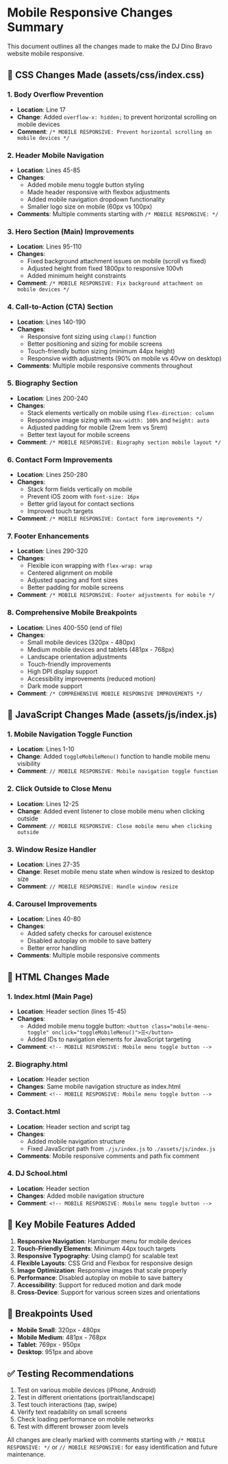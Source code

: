 # Mobile Responsive Changes Summary

This document outlines all the changes made to make the DJ Dino Bravo website mobile responsive.

## 📱 CSS Changes Made (assets/css/index.css)

### 1. **Body Overflow Prevention**
- **Location**: Line 17
- **Change**: Added `overflow-x: hidden;` to prevent horizontal scrolling on mobile devices
- **Comment**: `/* MOBILE RESPONSIVE: Prevent horizontal scrolling on mobile devices */`

### 2. **Header Mobile Navigation**
- **Location**: Lines 45-85
- **Changes**:
  - Added mobile menu toggle button styling
  - Made header responsive with flexbox adjustments
  - Added mobile navigation dropdown functionality
  - Smaller logo size on mobile (60px vs 100px)
- **Comments**: Multiple comments starting with `/* MOBILE RESPONSIVE: */`

### 3. **Hero Section (Main) Improvements**
- **Location**: Lines 95-110
- **Changes**:
  - Fixed background attachment issues on mobile (scroll vs fixed)
  - Adjusted height from fixed 1800px to responsive 100vh
  - Added minimum height constraints
- **Comment**: `/* MOBILE RESPONSIVE: Fix background attachment on mobile devices */`

### 4. **Call-to-Action (CTA) Section**
- **Location**: Lines 140-190
- **Changes**:
  - Responsive font sizing using `clamp()` function
  - Better positioning and sizing for mobile screens
  - Touch-friendly button sizing (minimum 44px height)
  - Responsive width adjustments (90% on mobile vs 40vw on desktop)
- **Comments**: Multiple mobile responsive comments throughout

### 5. **Biography Section**
- **Location**: Lines 200-240
- **Changes**:
  - Stack elements vertically on mobile using `flex-direction: column`
  - Responsive image sizing with `max-width: 100%` and `height: auto`
  - Adjusted padding for mobile (2rem 1rem vs 5rem)
  - Better text layout for mobile screens
- **Comment**: `/* MOBILE RESPONSIVE: Biography section mobile layout */`

### 6. **Contact Form Improvements**
- **Location**: Lines 250-280
- **Changes**:
  - Stack form fields vertically on mobile
  - Prevent iOS zoom with `font-size: 16px`
  - Better grid layout for contact sections
  - Improved touch targets
- **Comment**: `/* MOBILE RESPONSIVE: Contact form improvements */`

### 7. **Footer Enhancements**
- **Location**: Lines 290-320
- **Changes**:
  - Flexible icon wrapping with `flex-wrap: wrap`
  - Centered alignment on mobile
  - Adjusted spacing and font sizes
  - Better padding for mobile screens
- **Comment**: `/* MOBILE RESPONSIVE: Footer adjustments for mobile */`

### 8. **Comprehensive Mobile Breakpoints**
- **Location**: Lines 400-550 (end of file)
- **Changes**:
  - Small mobile devices (320px - 480px)
  - Medium mobile devices and tablets (481px - 768px)
  - Landscape orientation adjustments
  - Touch-friendly improvements
  - High DPI display support
  - Accessibility improvements (reduced motion)
  - Dark mode support
- **Comment**: `/* COMPREHENSIVE MOBILE RESPONSIVE IMPROVEMENTS */`

## 🔧 JavaScript Changes Made (assets/js/index.js)

### 1. **Mobile Navigation Toggle Function**
- **Location**: Lines 1-10
- **Change**: Added `toggleMobileMenu()` function to handle mobile menu visibility
- **Comment**: `// MOBILE RESPONSIVE: Mobile navigation toggle function`

### 2. **Click Outside to Close Menu**
- **Location**: Lines 12-25
- **Change**: Added event listener to close mobile menu when clicking outside
- **Comment**: `// MOBILE RESPONSIVE: Close mobile menu when clicking outside`

### 3. **Window Resize Handler**
- **Location**: Lines 27-35
- **Change**: Reset mobile menu state when window is resized to desktop size
- **Comment**: `// MOBILE RESPONSIVE: Handle window resize`

### 4. **Carousel Improvements**
- **Location**: Lines 40-80
- **Changes**:
  - Added safety checks for carousel existence
  - Disabled autoplay on mobile to save battery
  - Better error handling
- **Comments**: Multiple mobile responsive comments

## 📄 HTML Changes Made

### 1. **Index.html (Main Page)**
- **Location**: Header section (lines 15-45)
- **Changes**:
  - Added mobile menu toggle button: `<button class="mobile-menu-toggle" onclick="toggleMobileMenu()">☰</button>`
  - Added IDs to navigation elements for JavaScript targeting
- **Comment**: `<!-- MOBILE RESPONSIVE: Mobile menu toggle button -->`

### 2. **Biography.html**
- **Location**: Header section
- **Changes**: Same mobile navigation structure as index.html
- **Comment**: `<!-- MOBILE RESPONSIVE: Mobile menu toggle button -->`

### 3. **Contact.html**
- **Location**: Header section and script tag
- **Changes**:
  - Added mobile navigation structure
  - Fixed JavaScript path from `./js/index.js` to `./assets/js/index.js`
- **Comments**: Mobile responsive comments and path fix comment

### 4. **DJ School.html**
- **Location**: Header section
- **Changes**: Added mobile navigation structure
- **Comment**: `<!-- MOBILE RESPONSIVE: Mobile menu toggle button -->`

## 📱 Key Mobile Features Added

1. **Responsive Navigation**: Hamburger menu for mobile devices
2. **Touch-Friendly Elements**: Minimum 44px touch targets
3. **Responsive Typography**: Using clamp() for scalable text
4. **Flexible Layouts**: CSS Grid and Flexbox for responsive design
5. **Image Optimization**: Responsive images that scale properly
6. **Performance**: Disabled autoplay on mobile to save battery
7. **Accessibility**: Support for reduced motion and dark mode
8. **Cross-Device**: Support for various screen sizes and orientations

## 🎯 Breakpoints Used

- **Mobile Small**: 320px - 480px
- **Mobile Medium**: 481px - 768px
- **Tablet**: 769px - 950px
- **Desktop**: 951px and above

## ✅ Testing Recommendations

1. Test on various mobile devices (iPhone, Android)
2. Test in different orientations (portrait/landscape)
3. Test touch interactions (tap, swipe)
4. Verify text readability on small screens
5. Check loading performance on mobile networks
6. Test with different browser zoom levels

All changes are clearly marked with comments starting with `/* MOBILE RESPONSIVE: */` or `// MOBILE RESPONSIVE:` for easy identification and future maintenance.
